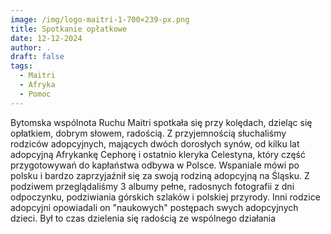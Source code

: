 ```yaml
---
image: /img/logo-maitri-1-700×239-px.png
title: Spotkanie opłatkowe
date: 12-12-2024
author: .
draft: false
tags:
  - Maitri
  - Afryka
  - Pomoc
---
```

Bytomska wspólnota Ruchu Maitri spotkała się przy kolędach, dzieląc się opłatkiem, dobrym słowem, radością. Z przyjemnością słuchaliśmy rodziców adopcyjnych, mających dwóch dorosłych synów, od kilku lat adopcyjną Afrykankę Cephorę i ostatnio kleryka Celestyna, który część przygotowywań do kapłaństwa odbywa w Polsce. Wspaniale mówi po polsku i bardzo zaprzyjaźnił się za swoją rodziną adopcyjną na Śląsku. Z podziwem przeglądaliśmy 3 albumy pełne, radosnych fotografii z dni odpoczynku, podziwiania górskich szlaków i polskiej przyrody. Inni rodzice adopcyjni opowiadali on "naukowych" postępach swych adopcyjnych dzieci. Był to czas dzielenia się radością ze wspólnego działania[](http://maitri.pl/)
